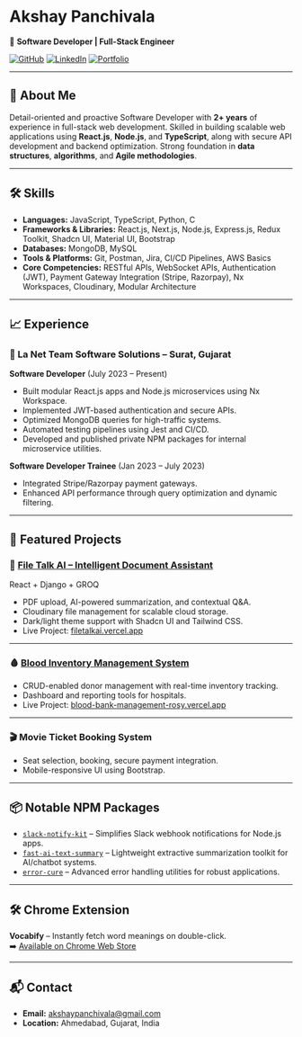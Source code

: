 # Akshay Panchivala

🚀 **Software Developer | Full-Stack Engineer**


[![GitHub](https://img.shields.io/badge/GitHub-AkshayPanchivala-181717?logo=github)](https://github.com/AkshayPanchivala)
[![LinkedIn](https://img.shields.io/badge/LinkedIn-akshay--kumar--panchivala-0A66C2?logo=linkedin)](https://linkedin.com/in/akshay-kumar-panchivala-680858194)
[![Portfolio](https://img.shields.io/badge/Portfolio-akshaypanchivala.vercel.app-0A66C2?logo=vercel)](https://akshaypanchivala.vercel.app/)

---

## 👋 About Me

Detail-oriented and proactive Software Developer with **2+ years** of experience in full-stack web development. Skilled in building scalable web applications using **React.js**, **Node.js**, and **TypeScript**, along with secure API development and backend optimization. Strong foundation in **data structures**, **algorithms**, and **Agile methodologies**.

---

## 🛠️ Skills

* **Languages:** JavaScript, TypeScript, Python, C  
* **Frameworks & Libraries:** React.js, Next.js, Node.js, Express.js, Redux Toolkit, Shadcn UI, Material UI, Bootstrap  
* **Databases:** MongoDB, MySQL  
* **Tools & Platforms:** Git, Postman, Jira, CI/CD Pipelines, AWS Basics  
* **Core Competencies:** RESTful APIs, WebSocket APIs, Authentication (JWT), Payment Gateway Integration (Stripe, Razorpay), Nx Workspaces, Cloudinary, Modular Architecture  

---

## 📈 Experience

### 💼 La Net Team Software Solutions – Surat, Gujarat

**Software Developer** (July 2023 – Present)

* Built modular React.js apps and Node.js microservices using Nx Workspace.
* Implemented JWT-based authentication and secure APIs.
* Optimized MongoDB queries for high-traffic systems.
* Automated testing pipelines using Jest and CI/CD.
* Developed and published private NPM packages for internal microservice utilities.

**Software Developer Trainee** (Jan 2023 – July 2023)

* Integrated Stripe/Razorpay payment gateways.
* Enhanced API performance through query optimization and dynamic filtering.


---
## 🚀 Featured Projects

### 📄 [File Talk AI – Intelligent Document Assistant](https://filetalkai.vercel.app/)

React + Django + GROQ

* PDF upload, AI-powered summarization, and contextual Q&A.
* Cloudinary file management for scalable cloud storage.
* Dark/light theme support with Shadcn UI and Tailwind CSS.
* Live Project: [filetalkai.vercel.app](https://filetalkai.vercel.app/)

---

### 🩸 [Blood Inventory Management System](https://blood-bank-management-rosy.vercel.app/)

* CRUD-enabled donor management with real-time inventory tracking.
* Dashboard and reporting tools for hospitals.
* Live Project: [blood-bank-management-rosy.vercel.app](https://blood-bank-management-rosy.vercel.app/)

---

### 🎬 Movie Ticket Booking System

* Seat selection, booking, secure payment integration.
* Mobile-responsive UI using Bootstrap.

---

## 📦 Notable NPM Packages

* [`slack-notify-kit`](https://www.npmjs.com/package/slack-notify-kit) – Simplifies Slack webhook notifications for Node.js apps.
* [`fast-ai-text-summary`](https://www.npmjs.com/package/fast-ai-text-summary) – Lightweight extractive summarization toolkit for AI/chatbot systems.
* [`error-cure`](https://www.npmjs.com/package/error-cure) – Advanced error handling utilities for robust applications.

---

## 🛠️ Chrome Extension

**Vocabify** – Instantly fetch word meanings on double-click.  
➡️ [Available on Chrome Web Store](https://chromewebstore.google.com/detail/ieoaogocfjofgelllmghfpliomldpafg?utm_source=item-share-cb)

---

## 📬 Contact

* **Email:** [akshaypanchivala@gmail.com](mailto:akshaypanchivala@gmail.com)  
* **Location:** Ahmedabad, Gujarat, India
